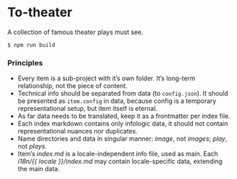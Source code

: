 # To-theater

A collection of famous theater plays must see.

```
$ npm run build
```

### Principles

* Every item is a sub-project with it’s own folder. It’s long-term relationship, not the piece of content.
* Technical info should be separated from data (to `config.json`). It should be presented as `item.config` in data, because config is a temporary representational setup, but item itself is eternal.
* As far data needs to be translated, keep it as a frontmatter per index file.
* Each index markdown contains only infologic data, it should not contain representational nuances nor duplicates.
* Name directories and data in singular manner: _image_, not _images_; _play_, not _plays_.
* Item’s _index.md_ is a locale-independent info file, used as main. Each _i18n/{{ locale }}/index.md_ may contain locale-specific data, extending the main data.